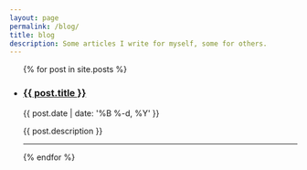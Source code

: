 ```yaml
---
layout: page
permalink: /blog/
title: blog
description: Some articles I write for myself, some for others.
---
```


<ul class="post-list">
    {% for post in site.posts %}
      <li>
        <h3><a class="post-title" href="{{ post.url | prepend: site.baseurl }}">{{ post.title }}</a></h3>
        <p class="post-meta">{{ post.date | date: '%B %-d, %Y' }}</p>
        <p>{{ post.description }}</p>
        <!-- <br/> -->
        <hr/>
      </li>
    {% endfor %}
</ul>
